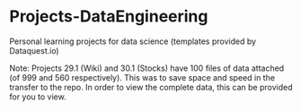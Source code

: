 # Projects-DataEngineering
Personal learning projects for data science (templates provided by Dataquest.io)

Note: Projects 29.1 (Wiki) and 30.1 (Stocks) have 100 files of data attached (of 999 and 560 respectively). This was to save space and speed in the transfer to the repo. In order to view the complete data, this can be provided for you to view.

